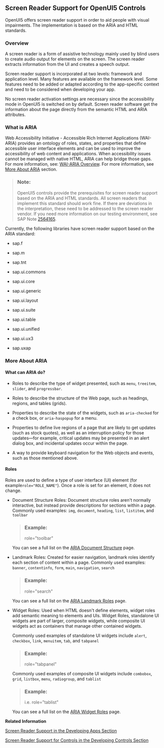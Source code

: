<!-- loio656e825c5f1548e6b1d0acb5586f2a2a -->

## Screen Reader Support for OpenUI5 Controls

OpenUI5 offers screen reader support in order to aid people with visual impairments. The implementation is based on the ARIA and HTML standards.



<a name="loio656e825c5f1548e6b1d0acb5586f2a2a__overview"/>

### Overview

A screen reader is a form of assistive technology mainly used by blind users to create audio output for elements on the screen. The screen reader extracts information from the UI and creates a speech output.

Screen reader support is incorporated at two levels: framework and application level. Many features are available on the framework level. Some features need to be added or adapted according to the app-specific context and need to be considered when developing your app.

No screen reader activation settings are necessary since the accessibility mode in OpenUI5 is switched on by default. Screen reader software get the information about the page directly from the semantic HTML and ARIA attributes.



<a name="loio656e825c5f1548e6b1d0acb5586f2a2a__Aria"/>

### What is ARIA

Web Accessibility Initiative - Accessible Rich Internet Applications \(WAI-ARIA\) provides an ontology of roles, states, and properties that define accessible user interface elements and can be used to improve the accessibility of web content and applications. When accessibility issues cannot be managed with native HTML, ARIA can help bridge those gaps. For more information, see: [WAI-ARIA Overview](https://www.w3.org/WAI/standards-guidelines/aria/). For more information, see [More About ARIA](screen-reader-support-for-openui5-controls-656e825.md#loio656e825c5f1548e6b1d0acb5586f2a2a__MoreARIA) section.



> ### Note:  
> OpenUI5 controls provide the prerequisites for screen reader support based on the ARIA and HTML standards. All screen readers that implement this standard should work fine. If there are deviations in the interpretation, these need to be addressed to the screen reader vendor. If you need more information on our testing environment, see SAP Note [2564165](https://me.sap.com/notes/2564165).



Currently, the following libraries have screen reader support based on the ARIA standard:

-   sap.f

-   sap.m

-   sap.tnt

-   sap.ui.commons

-   sap.ui.core

-   sap.ui.generic

-   sap.ui.layout

-   sap.ui.suite

-   sap.ui.table

-   sap.ui.unified

-   sap.ui.ux3

-   sap.uxap




<a name="loio656e825c5f1548e6b1d0acb5586f2a2a__MoreARIA"/>

### More About ARIA



#### What can ARIA do?

-   Roles to describe the type of widget presented, such as `menu`, `treeitem`, `slider`, and `progressbar`.

-   Roles to describe the structure of the Web page, such as headings, regions, and tables \(grids\).
-   Properties to describe the state of the widgets, such as `aria-checked` for a check box, or `aria-haspopup` for a menu.
-   Properties to define live regions of a page that are likely to get updates \(such as stock quotes\), as well as an interruption policy for those updates—for example, critical updates may be presented in an alert dialog box, and incidental updates occur within the page.
-   A way to provide keyboard navigation for the Web objects and events, such as those mentioned above.



#### Roles

Roles are used to define a type of user interface \(UI\) element \(for example`role="ROLE_NAME"`\). Once a role is set for an element, it does not change.

-   Document Structure Roles: Document structure roles aren't normally interactive, but instead provide descriptions for sections within a page. Commonly used examples: `img`, `document`, `heading`, `list`, `listitem`, and `toolbar`

    > ### Example:  
    > role="toolbar"

    You can see a full list on the [ARIA Document Structure](https://www.w3.org/TR/wai-aria/#document_structure_roles) page.

-   Landmark Roles: Created for easier navigation, landmark roles identify each section of content within a page. Commonly used examples: `banner`, `contentinfo`, `form`, `main`, `navigation`, `search`

    > ### Example:  
    > role="search"

    You can see a full list on the [ARIA Landmark Roles](https://www.w3.org/TR/wai-aria/#landmark_roles) page.

-   Widget Roles: Used when HTML doesn't define elements, widget roles add semantic meaning to elements and UIs. Widget Roles, standalone UI widgets are part of larger, composite widgets, while composite UI widgets act as containers that manage other contained widgets.

    Commonly used examples of standalone UI widgets include `alert`, `checkbox`, `link`, `menuitem`, `tab`, and `tabpanel` 

    > ### Example:  
    > role="tabpanel"

    Commonly used examples of composite UI widgets include `combobox`, `grid`, `listbox`, `menu`, `radiogroup`, and `tablist` 

    > ### Example:  
    > i.e. role="tablist"

    You can see a full list on the [ARIA Widget Roles](https://www.w3.org/TR/wai-aria/#widget_roles) page.


**Related Information**  


[Screen Reader Support in the Developing Apps Section](../05_Developing_Apps/screen-reader-support-33fae34.md "Screen Reader Support in the Developing Apps Section")

[Screen Reader Support for Controls in the Developing Controls Section](../07_Developing_Controls/screen-reader-support-for-openui5-controls-3853db3.md "Screen Reader Support for Controls in the Developing Controls Section")

